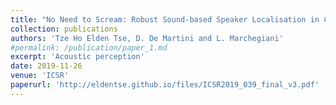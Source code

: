 ```yaml
---
title: "No Need to Scream: Robust Sound-based Speaker Localisation in Challenging Scenarios"
collection: publications
authors: 'Tze Ho Elden Tse, D. De Martini and L. Marchegiani'
#permalink: /publication/paper_1.md
excerpt: 'Acoustic perception'
date: 2019-11-26
venue: 'ICSR'
paperurl: 'http://eldentse.github.io/files/ICSR2019_039_final_v3.pdf'
---
```



